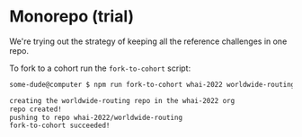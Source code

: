 # Monorepo (trial)

We're trying out the strategy of keeping all the reference challenges in one repo.

To fork to a cohort run the `fork-to-cohort` script:

```sh
some-dude@computer $ npm run fork-to-cohort whai-2022 worldwide-routing

creating the worldwide-routing repo in the whai-2022 org
repo created!
pushing to repo whai-2022/worldwide-routing
fork-to-cohort succeeded!
```
